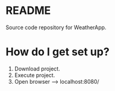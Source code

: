 # README #

Source code repository for WeatherApp.

# How do I get set up? #

1. Download project.
2. Execute project.
3. Open browser --> localhost:8080/
